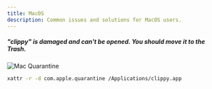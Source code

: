 ```yaml
---
title: MacOS
description: Common issues and solutions for MacOS users.
---
```


##### "clippy" is damaged and can't be opened. You should move it to the Trash.

![Mac Quarantine](/common-issues/mac_quarantine_black.png)

```bash
xattr -r -d com.apple.quarantine /Applications/clippy.app
```
